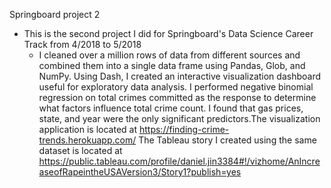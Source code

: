 Springboard project 2

- This is the second project I did for Springboard's Data Science Career Track from 4/2018 to 5/2018
  - I cleaned over a million rows of data from different sources and combined them into a single data frame using Pandas, Glob, and NumPy. Using Dash, I created an interactive visualization dashboard useful for exploratory data analysis. I performed negative binomial regression on total crimes committed as the response to determine what factors influence total crime count. I found that gas prices, state, and year were the only significant predictors.The visualization application is located at https://finding-crime-trends.herokuapp.com/
The Tableau story I created using the same dataset is located at https://public.tableau.com/profile/daniel.jin3384#!/vizhome/AnIncreaseofRapeintheUSAVersion3/Story1?publish=yes
